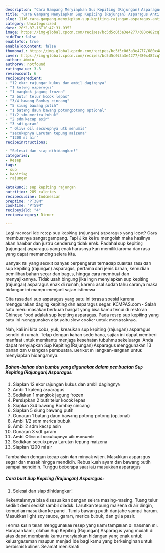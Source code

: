 ```yaml
---
description: "Cara Gampang Menyiapkan Sup Kepiting (Rajungan) Asparagus Anti Gagal"
title: "Cara Gampang Menyiapkan Sup Kepiting (Rajungan) Asparagus Anti Gagal"
slug: 1136-cara-gampang-menyiapkan-sup-kepiting-rajungan-asparagus-anti-gagal
category: Uncategorized
date: 2022-07-16T10:47:31.935Z
image: https://img-global.cpcdn.com/recipes/bc5d5c0d3a3e4277/680x482cq70/sup-kepiting-rajungan-asparagus-foto-resep-utama.jpg
hideToc: false
enableToc: true
enableTocContent: false
thumbnail: https://img-global.cpcdn.com/recipes/bc5d5c0d3a3e4277/680x482cq70/sup-kepiting-rajungan-asparagus-foto-resep-utama.jpg
cover: https://img-global.cpcdn.com/recipes/bc5d5c0d3a3e4277/680x482cq70/sup-kepiting-rajungan-asparagus-foto-resep-utama.jpg
author: Admin
authorAv: notfound
ratingvalue: 3.8
reviewcount: 6
recipeingredient:
- "12 ekor rajungan kukus dan ambil dagingnya"
- "1 kaleng asparagus"
- "1 mangkok jagung frozen"
- "2 butir telur kocok lepas"
- "3/4 bawang Bombay cincang"
- "5 siung bawang putih"
- "1 batang daun bawang potongpotong optional"
- "1/2 sdm merica bubuk"
- "2 sdm kecap asin"
- "3 sdt garam"
- " Olive oil secukupnya utk menumis"
- "secukupnya Larutan tepung maizena"
- "1200 ml air"
recipeinstructions:

- "Selesai dan siap dihidangkan!"
categories:
- Resep
tags:
- sup
- kepiting
- rajungan

katakunci: sup kepiting rajungan 
nutrition: 289 calories
recipecuisine: Indonesian
preptime: "PT38M"
cooktime: "PT59M"
recipeyield: "4"
recipecategory: Dinner

---
```



Lagi mencari ide resep sup kepiting (rajungan) asparagus yang lezat? Cara membuatnya sangat gampang. Tapi Jika keliru mengolah maka hasilnya akan hambar dan justru cenderung tidak enak. Padahal sup kepiting (rajungan) asparagus yang enak harusnya Kan memiliki aroma dan rasa yang dapat memancing selera kita.


Banyak hal yang sedikit banyak berpengaruh terhadap kualitas rasa dari sup kepiting (rajungan) asparagus, pertama dari jenis bahan, kemudian pemilihan bahan segar dan bagus, hingga cara membuat dan menyajikannya. Tidak usah bingung jika ingin menyiapkan sup kepiting (rajungan) asparagus enak di rumah, karena asal sudah tahu caranya maka hidangan ini mampu menjadi sajian istimewa.

Cita rasa dari sup asparagus yang satu ini terasa spesial karena menggunakan daging kepiting dan asparagus segar. KOMPAS.com - Salah satu menu masakan berkuah hangat yang bisa kamu temui di restoran Chinese Food adalah sup kepiting asparagus. Pada resep sup kepiting yang satu ini menggunakan alat yaitu slow cooker untuk memasaknya.


Nah, kali ini kita coba, yuk, kreasikan sup kepiting (rajungan) asparagus sendiri di rumah. Tetap dengan bahan sederhana, sajian ini dapat memberi manfaat untuk membantu menjaga kesehatan tubuhmu sekeluarga. Anda dapat menyiapkan Sup Kepiting (Rajungan) Asparagus menggunakan 13 bahan dan 0 langkah pembuatan. Berikut ini langkah-langkah untuk menyiapkan hidangannya.

<!--inarticleads1-->

##### Bahan-bahan dan bumbu yang digunakan dalam pembuatan Sup Kepiting (Rajungan) Asparagus:

1. Siapkan 12 ekor rajungan kukus dan ambil dagingnya
1. Ambil 1 kaleng asparagus
1. Sediakan 1 mangkok jagung frozen
1. Persiapkan 2 butir telur kocok lepas
1. Siapkan 3/4 bawang Bombay cincang
1. Siapkan 5 siung bawang putih
1. Gunakan 1 batang daun bawang potong-potong (optional)
1. Ambil 1/2 sdm merica bubuk
1. Ambil 2 sdm kecap asin
1. Gunakan 3 sdt garam
1. Ambil  Olive oil secukupnya utk menumis
1. Sediakan secukupnya Larutan tepung maizena
1. Siapkan 1200 ml air


Tambahkan dengan kecap asin dan minyak wijen. Masukkan asparagus segar dan masak hingga mendidih. Rebus kuah ayam dan bawang putih sampai mendidih. Tunggu beberapa saat lalu masukkan asparagus. 

<!--inarticleads2-->

##### Cara buat Sup Kepiting (Rajungan) Asparagus:


1. Selesai dan siap dihidangkan!

Kekentalannya bisa disesuaikan dengan selera masing-masing. Tuang telur sedikit demi sedikit sambil diaduk. Larutkan tepung maizena di air dingin, kemudian masukkan ke panci. Tumis bawang putih dan jahe sampai harum. Masukkan light soy sauce, garam, merica bubuk, dan gula pasir. 

Terima kasih telah menggunakan resep yang kami tampilkan di halaman ini. Harapan kami, olahan Sup Kepiting (Rajungan) Asparagus yang mudah di atas dapat membantu kamu menyiapkan hidangan yang enak untuk keluarga/teman maupun menjadi ide bagi kamu yang berkeinginan untuk berbisnis kuliner. Selamat menikmati
